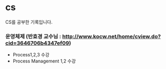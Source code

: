 # cs
CS를 공부한 기록입니다. 


### 운영체제 (반효경 교수님 : http://www.kocw.net/home/cview.do?cid=3646706b4347ef09)
- Process1,2,3 수강
- Process Management 1,2 수강 
